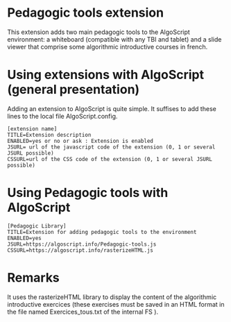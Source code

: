 Pedagogic tools extension
=======================
This extension adds two main pedagogic tools to the AlgoScript environment: a whiteboard (compatible with any TBI and tablet) and a slide viewer that comprise some algorithmic introductive courses in french.

# Using extensions with AlgoScript (general presentation)
Adding an extension to AlgoScript is quite simple. It suffises to add these lines to the local file AlgoScript.config. 

	[extension name]
	TITLE=Extension description
	ENABLED=yes or no or ask : Extension is enabled
	JSURL= url of the javascript code of the extension (0, 1 or several JSURL possible)
	CSSURL=url of the CSS code of the extension (0, 1 or several JSURL possible)

# Using Pedagogic tools with AlgoScript

	[Pedagogic Library]
	TITLE=Extension for adding pedagogic tools to the environment
	ENABLED=yes
	JSURL=https://algoscript.info/Pedagogic-tools.js
	CSSURL=https://algoscript.info/rasterizeHTML.js

# Remarks
It uses the rasterizeHTML library to display the content of the algorithmic introductive exercices (these exercises must be saved in an HTML format in the file named Exercices_tous.txt of the internal FS ). 
